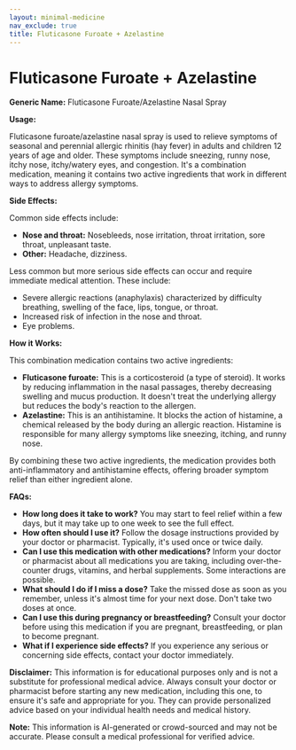 ```yaml
---
layout: minimal-medicine
nav_exclude: true
title: Fluticasone Furoate + Azelastine
---
```


# Fluticasone Furoate + Azelastine

**Generic Name:** Fluticasone Furoate/Azelastine Nasal Spray

**Usage:**

Fluticasone furoate/azelastine nasal spray is used to relieve symptoms of seasonal and perennial allergic rhinitis (hay fever) in adults and children 12 years of age and older.  These symptoms include sneezing, runny nose, itchy nose, itchy/watery eyes, and congestion. It's a combination medication, meaning it contains two active ingredients that work in different ways to address allergy symptoms.

**Side Effects:**

Common side effects include:

* **Nose and throat:** Nosebleeds, nose irritation, throat irritation, sore throat, unpleasant taste.
* **Other:** Headache, dizziness.

Less common but more serious side effects can occur and require immediate medical attention.  These include:

* Severe allergic reactions (anaphylaxis) characterized by difficulty breathing, swelling of the face, lips, tongue, or throat.
* Increased risk of infection in the nose and throat.
* Eye problems.


**How it Works:**

This combination medication contains two active ingredients:

* **Fluticasone furoate:** This is a corticosteroid (a type of steroid). It works by reducing inflammation in the nasal passages, thereby decreasing swelling and mucus production.  It doesn't treat the underlying allergy but reduces the body's reaction to the allergen.
* **Azelastine:** This is an antihistamine. It blocks the action of histamine, a chemical released by the body during an allergic reaction. Histamine is responsible for many allergy symptoms like sneezing, itching, and runny nose.


By combining these two active ingredients, the medication provides both anti-inflammatory and antihistamine effects, offering broader symptom relief than either ingredient alone.


**FAQs:**

* **How long does it take to work?**  You may start to feel relief within a few days, but it may take up to one week to see the full effect.
* **How often should I use it?**  Follow the dosage instructions provided by your doctor or pharmacist.  Typically, it's used once or twice daily.
* **Can I use this medication with other medications?**  Inform your doctor or pharmacist about all medications you are taking, including over-the-counter drugs, vitamins, and herbal supplements.  Some interactions are possible.
* **What should I do if I miss a dose?**  Take the missed dose as soon as you remember, unless it's almost time for your next dose. Don't take two doses at once.
* **Can I use this during pregnancy or breastfeeding?**  Consult your doctor before using this medication if you are pregnant, breastfeeding, or plan to become pregnant.
* **What if I experience side effects?** If you experience any serious or concerning side effects, contact your doctor immediately.


**Disclaimer:** This information is for educational purposes only and is not a substitute for professional medical advice. Always consult your doctor or pharmacist before starting any new medication, including this one, to ensure it's safe and appropriate for you.  They can provide personalized advice based on your individual health needs and medical history.


**Note:** This information is AI-generated or crowd-sourced and may not be accurate. Please consult a medical professional for verified advice.